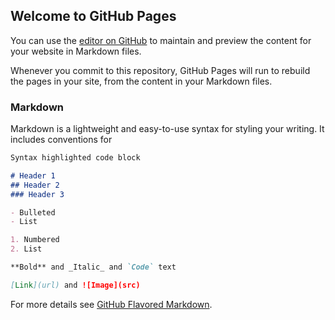 ## Welcome to GitHub Pages

You can use the [editor on GitHub](https://github.com/Tanjingmeng/kelly.github.io/edit/master/README.md) to maintain and preview the content for your website in Markdown files.

Whenever you commit to this repository, GitHub Pages will run to rebuild the pages in your site, from the content in your Markdown files.

### Markdown

Markdown is a lightweight and easy-to-use syntax for styling your writing. It includes conventions for

```markdown
Syntax highlighted code block

# Header 1
## Header 2
### Header 3

- Bulleted
- List

1. Numbered
2. List

**Bold** and _Italic_ and `Code` text

[Link](url) and ![Image](src)
```

For more details see [GitHub Flavored Markdown](https://guides.github.com/features/mastering-markdown/).

